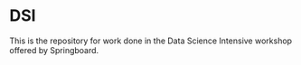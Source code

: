 # DSI
This is the repository for work done in the Data Science Intensive workshop offered by Springboard.
